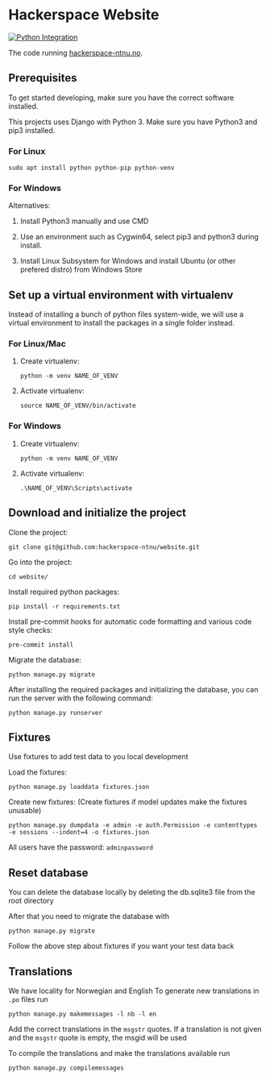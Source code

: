 # Hackerspace Website
[
![Python Integration](https://github.com/hackerspace-ntnu/website/actions/workflows/integration.yml/badge.svg)
](https://github.com/hackerspace-ntnu/website/actions/workflows/integration.yml)

The code running [hackerspace-ntnu.no](http://hackerspace-ntnu.no).

## Prerequisites

To get started developing, make sure you have the correct software installed.

This projects uses Django with Python 3. Make sure you have Python3 and pip3 installed.

### For Linux

```
sudo apt install python python-pip python-venv
```

### For Windows
Alternatives:
1. Install Python3 manually and use CMD

2. Use an environment such as Cygwin64, select pip3 and python3 during install.

3. Install Linux Subsystem for Windows and install Ubuntu (or other prefered distro) from Windows Store

## Set up a virtual environment with virtualenv

Instead of installing a bunch of python files system-wide, we will use a virtual environment to install the packages in a single folder instead.

### For Linux/Mac

1. Create virtualenv:
   ```
   python -m venv NAME_OF_VENV
   ```

2. Activate virtualenv:
   ```
   source NAME_OF_VENV/bin/activate
   ```

### For Windows
1. Create virtualenv:
   ```
   python -m venv NAME_OF_VENV
   ```

2. Activate virtualenv:
   ```
   .\NAME_OF_VENV\Scripts\activate
   ```

## Download and initialize the project

Clone the project:
```
git clone git@github.com:hackerspace-ntnu/website.git
```

Go into the project:
```
cd website/
```

Install required python packages:
```
pip install -r requirements.txt
```

Install pre-commit hooks for automatic code formatting and various code style checks:
```
pre-commit install
```

Migrate the database:
```
python manage.py migrate
```

After installing the required packages and initializing the database, you can run the server with the following command:
```
python manage.py runserver
```

## Fixtures

Use fixtures to add test data to you local development

Load the fixtures:
```
python manage.py loaddata fixtures.json
```

Create new fixtures: 
(Create fixtures if model updates make the fixtures unusable)
```
python manage.py dumpdata -e admin -e auth.Permission -e contenttypes -e sessions --indent=4 -o fixtures.json
```

All users have the password: `adminpassword`


## Reset database

You can delete the database locally by deleting the db.sqlite3 file from the root directory

After that you need to migrate the database with
```
python manage.py migrate
```

Follow the above step about fixtures if you want your test data back


## Translations

We have locality for Norwegian and English
To generate new translations in `.po` files run
```
python manage.py makemessages -l nb -l en
```

Add the correct translations in the `msgstr` quotes.
If a translation is not given and the `msgstr` quote is empty, the msgid will be used

To compile the translations and make the translations available run
```
python manage.py compilemessages
```